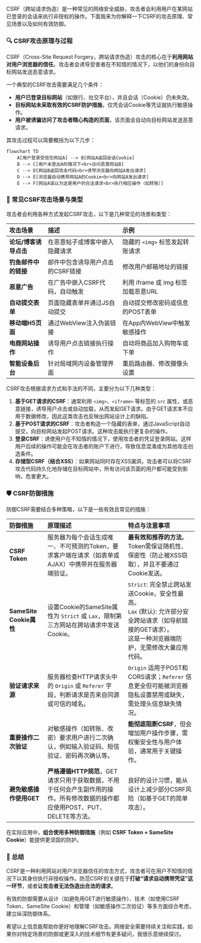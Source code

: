 CSRF（跨站请求伪造）是一种常见的网络安全威胁，攻击者会利用用户在某网站已登录的会话来执行非授权的操作。下面我来为你解释一下CSRF的攻击原理、常见场景以及如何有效防御。

### 🔍 CSRF攻击原理与过程

CSRF（Cross-Site Request Forgery，跨站请求伪造）攻击的核心在于**利用网站对用户浏览器的信任**。攻击者会诱导受害者在不知情的情况下，以他们的身份向目标网站发送恶意请求。

一个典型的CSRF攻击需要满足几个条件：
*   **用户已登录目标网站**（如银行、社交平台），并且会话（Cookie）仍未失效。
*   **目标网站未采取有效的CSRF防护措施**，仅凭会话Cookie等凭证就执行敏感操作。
*   **用户被诱骗访问了攻击者精心构造的页面**，该页面会自动向目标网站发送恶意请求。

其攻击过程可以简要概括为以下几步：

```mermaid
flowchart TD
    A[用户登录受信任网站A] --> B[网站A返回会话Cookie]
    B --> C[用户未登出A的情况下<br>访问恶意网站B]
    C --> D[网站B返回攻击代码<br>诱导浏览器向网站A发出请求]
    D --> E[浏览器自动携带网站A的Cookie<br>向网站A发出请求]
    E --> F[网站A误以为这是用户的合法请求<br>执行相应操作（如转账）]
```

### 🎯 常见CSRF攻击场景与类型

攻击者会利用各种方式发起CSRF攻击，以下是几种常见的场景和类型：

| **攻击场景** | **描述** | **示例** |
| :--- | :--- | :--- |
| **论坛/博客诱导点击** | 在恶意帖子或博客中嵌入隐藏请求 | 隐藏的 `<img>` 标签发起转账请求 |
| **钓鱼邮件中的链接** | 邮件中包含诱导用户点击的CSRF链接 | 修改用户邮箱地址的链接 |
| **恶意广告** | 在广告中嵌入CSRF代码，自动触发 | 利用 iframe 或 img 标签加载恶意URL |
| **自动提交表单** | 页面隐藏表单并通过JS自动提交 | 自动提交修改密码或信息的POST表单 |
| **移动端H5页面** | 通过WebView注入伪装链接 | 在App内WebView中触发敏感操作 |
| **电商网站操作** | 诱导用户点击链接执行操作 | 自动将商品加入购物车或下单 |
| **智能设备后台** | 针对局域网内设备管理界面 | 重启路由器、修改摄像头设置 |

CSRF攻击根据请求方式和手法的不同，主要分为以下几种类型：

1.  **基于GET请求的CSRF**：通常利用 `<img>`、`<iframe>` 等标签的 `src` 属性，或恶意链接，诱导用户点击或自动加载，从而发起GET请求。由于GET请求本不应用于数据修改，因此这类攻击也反映出网站设计上的缺陷。
2.  **基于POST请求的CSRF**：攻击者构造一个隐藏的表单，通过JavaScript自动提交，向目标网站发起POST请求。这种攻击能执行更复杂的操作。
3.  **登录CSRF**：诱使用户在不知情的情况下，使用攻击者的凭证登录网站。这样用户后续的操作可能会在攻击者的账户下进行，导致信息混淆或为其他攻击创造条件。
4.  **存储型CSRF（结合XSS）**：如果网站同时存在XSS漏洞，攻击者可以将CSRF攻击代码持久化地存储在目标网站中，所有访问该页面的用户都可能受到影响，危害更大。

### 🛡️ CSRF防御措施

防御CSRF需要结合多种策略，以下是一些有效且常见的措施：

| **防御措施** | **原理描述** | **特点与注意事项** |
| :--- | :--- | :--- |
| **CSRF Token** | 服务器为每个会话生成唯一、不可预测的Token，要求客户端在请求（如表单或AJAX）中携带并在服务器端验证。 | **最有效和推荐的方法**。Token需保证随机性、保密性（防止被XSS窃取），并且不要通过Cookie发送。 |
| **SameSite Cookie属性** | 设置Cookie的SameSite属性为 `Strict` 或 `Lax`，限制第三方网站在跨站请求中发送Cookie。 | `Strict`: 完全禁止跨站发送Cookie，安全性最高。<br>`Lax` (默认): 允许部分安全跨站请求（如导航链接的GET请求）。<br>这是一种浏览器端防护，无需修改大量应用代码。 |
| **验证请求来源** | 服务器检查HTTP请求头中的 `Origin` 或 `Referer` 字段，判断请求是否来自同源或可信的域名。 | `Origin` 适用于POST和CORS请求；`Referer` 信息更全但可能被浏览器隐私设置禁用或缺失，需处理头信息缺失情况。 |
| **重要操作二次验证** | 对敏感操作（如转账、改密）要求用户进行二次确认，例如输入验证码、短信验证、密码再次确认等。 | **能彻底阻断CSRF**，但会增加用户操作步骤，需权衡安全性与用户体验，通常用于关键操作。 |
| **避免敏感操作使用GET** | **严格遵循HTTP规范**，GET请求只用于获取数据，不用于任何会产生副作用的操作。所有修改数据的操作都应使用POST、PUT、DELETE等方法。 | 良好的设计习惯，能从设计上减少部分CSRF风险（如基于GET的简单攻击）。 |

在实际应用中，**组合使用多种防御措施**（例如 **CSRF Token + SameSite Cookie**）能提供更坚固的防护。

### 💎 总结

CSRF是一种利用网站对用户浏览器信任的攻击方式，攻击者可在用户不知情的情况下以其身份执行非授权操作。防范CSRF的关键在于**打破“请求自动携带凭证”这一环节**，或者**让攻击者无法伪造出合法的请求**。

有效的防御需要从设计（如避免用GET进行敏感操作）、技术（如使用CSRF Token、SameSite Cookie）和管理（如敏感操作二次验证）等多方面综合考虑，建立纵深防御体系。

希望以上信息能帮助你更好地理解CSRF攻击。网络安全需要持续关注和实践，如果你对特定场景的防御或更深入的技术细节有更多疑问，我很乐意继续探讨。
